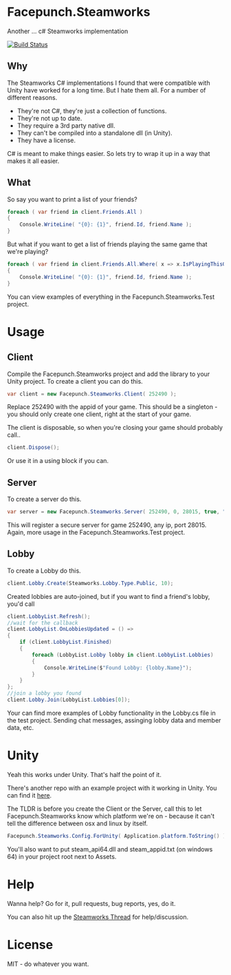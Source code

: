 # Facepunch.Steamworks
Another ... c# Steamworks implementation

[![Build Status](http://build.facepunch.com/buildStatus/icon?job=Facepunch/Facepunch.Steamworks/master)](http://build.facepunch.com/job/Facepunch/job/Facepunch.Steamworks/job/master/)

## Why

The Steamworks C# implementations I found that were compatible with Unity have worked for a long time. But I hate them all. For a number of different reasons.

* They're not C#, they're just a collection of functions.
* They're not up to date.
* They require a 3rd party native dll.
* They can't be compiled into a standalone dll (in Unity).
* They have a license.

C# is meant to make things easier. So lets try to wrap it up in a way that makes it all easier.

## What

So say you want to print a list of your friends?

```csharp
foreach ( var friend in client.Friends.All )
{
    Console.WriteLine( "{0}: {1}", friend.Id, friend.Name );
}
```

But what if you want to get a list of friends playing the same game that we're playing?

```csharp
foreach ( var friend in client.Friends.All.Where( x => x.IsPlayingThisGame ) )
{
    Console.WriteLine( "{0}: {1}", friend.Id, friend.Name );
}
```

You can view examples of everything in the Facepunch.Steamworks.Test project.

# Usage

## Client

Compile the Facepunch.Steamworks project and add the library to your Unity project. To create a client you can do this.

```csharp
var client = new Facepunch.Steamworks.Client( 252490 );
```

Replace 252490 with the appid of your game. This should be a singleton - you should only create one client, right at the start of your game.

The client is disposable, so when you're closing your game should probably call..

```csharp
client.Dispose();
```

Or use it in a using block if you can.


## Server

To create a server do this.

```csharp
var server = new Facepunch.Steamworks.Server( 252490, 0, 28015, true, "MyGame453" );
```

This will register a secure server for game 252490, any ip, port 28015. Again, more usage in the Facepunch.Steamworks.Test project.

## Lobby

To create a Lobby do this.
```csharp
client.Lobby.Create(Steamworks.Lobby.Type.Public, 10);
```

Created lobbies are auto-joined, but if you want to find a friend's lobby, you'd call
```csharp
client.LobbyList.Refresh();
//wait for the callback
client.LobbyList.OnLobbiesUpdated = () =>
{
    if (client.LobbyList.Finished)
    {
        foreach (LobbyList.Lobby lobby in client.LobbyList.Lobbies)
        {
            Console.WriteLine($"Found Lobby: {lobby.Name}");
        }
    }
};
//join a lobby you found
client.Lobby.Join(LobbyList.Lobbies[0]);
```

Your can find more examples of Lobby functionality in the Lobby.cs file in the test project. Sending chat messages, assinging lobby data and member data, etc.


# Unity

Yeah this works under Unity. That's half the point of it.

There's another repo with an example project with it working in Unity. You can find it [here](https://github.com/Facepunch/Facepunch.Steamworks.Unity/blob/master/Assets/Scripts/SteamTest.cs).

The TLDR is before you create the Client or the Server, call this to let Facepunch.Steamworks know which platform we're on - because it can't tell the difference between osx and linux by itself.

```csharp
Facepunch.Steamworks.Config.ForUnity( Application.platform.ToString() );
```

You'll also want to put steam_api64.dll and steam_appid.txt (on windows 64) in your project root next to Assets.

# Help

Wanna help? Go for it, pull requests, bug reports, yes, do it.

You can also hit up the [Steamworks Thread](http://steamcommunity.com/groups/steamworks/discussions/0/1319961618833314524/) for help/discussion.

# License

MIT - do whatever you want.
